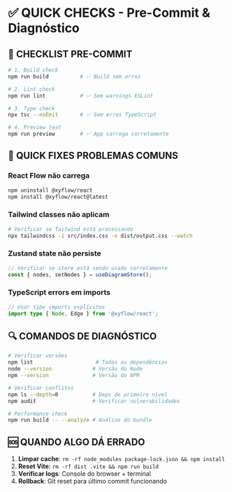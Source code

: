 # ✅ QUICK CHECKS - Pre-Commit & Diagnóstico

## 🚀 CHECKLIST PRE-COMMIT
```bash
# 1. Build check
npm run build          # ✅ Build sem erros

# 2. Lint check  
npm run lint           # ✅ Sem warnings ESLint

# 3. Type check
npx tsc --noEmit       # ✅ Sem erros TypeScript

# 4. Preview test
npm run preview        # ✅ App carrega corretamente
```

## 🔧 QUICK FIXES PROBLEMAS COMUNS

### React Flow não carrega
```bash
npm uninstall @xyflow/react
npm install @xyflow/react@latest
```

### Tailwind classes não aplicam
```bash
# Verificar se Tailwind está processando
npx tailwindcss -i src/index.css -o dist/output.css --watch
```

### Zustand state não persiste
```typescript
// Verificar se store está sendo usado corretamente
const { nodes, setNodes } = useDiagramStore();
```

### TypeScript errors em imports
```typescript
// Usar type imports explícitos
import type { Node, Edge } from '@xyflow/react';
```

## 🔍 COMANDOS DE DIAGNÓSTICO
```bash
# Verificar versões
npm list                    # Todas as dependências
node --version             # Versão do Node
npm --version              # Versão do NPM

# Verificar conflitos
npm ls --depth=0           # Deps de primeiro nível
npm audit                  # Verificar vulnerabilidades

# Performance check
npm run build -- --analyze # Análise do bundle
```

## 🆘 QUANDO ALGO DÁ ERRADO
1. **Limpar cache**: `rm -rf node_modules package-lock.json && npm install`
2. **Reset Vite**: `rm -rf dist .vite && npm run build`
3. **Verificar logs**: Console do browser + terminal
4. **Rollback**: Git reset para último commit funcionando
